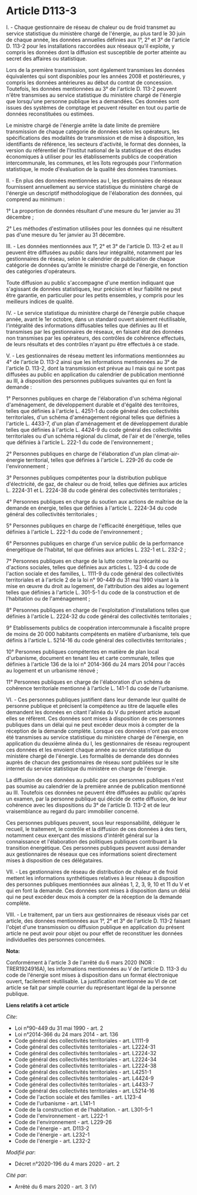 # Article D113-3

I. - Chaque gestionnaire de réseau de chaleur ou de froid transmet au service statistique du ministère chargé de l'énergie,
au plus tard le 30 juin de chaque année, les données annuelles définies aux 1°, 2° et 3° de l'article D. 113-2 pour les
installations raccordées aux réseaux qu'il exploite, y compris les données dont la diffusion est susceptible de porter
atteinte au secret des affaires ou statistique.

Lors de la première transmission, sont également transmises les données équivalentes qui sont disponibles pour les années
2008 et postérieures, y compris les données antérieures au début du contrat de concession. Toutefois, les données mentionnées
au 3° de l'article D. 113-2 peuvent n'être transmises au service statistique du ministère chargé de l'énergie que lorsqu'une
personne publique les a demandées. Ces données sont issues des systèmes de comptage et peuvent résulter en tout ou partie de
données reconstituées ou estimées.

Le ministre chargé de l'énergie arrête la date limite de première transmission de chaque catégorie de données selon les
opérateurs, les spécifications des modalités de transmission et de mise à disposition, les identifiants de référence, les
secteurs d'activité, le format des données, la version du référentiel de l'Institut national de la statistique et des études
économiques à utiliser pour les établissements publics de coopération intercommunale, les communes, et les îlots regroupés
pour l'information statistique, le mode d'évaluation de la qualité des données transmises.

II. - En plus des données mentionnées au I, les gestionnaires de réseaux fournissent annuellement au service statistique du
ministère chargé de l'énergie un descriptif méthodologique de l'élaboration des données, qui comprend au minimum :

1° La proportion de données résultant d'une mesure du 1er janvier au 31 décembre ;

2° Les méthodes d'estimation utilisées pour les données qui ne résultent pas d'une mesure du 1er janvier au 31 décembre.

III. - Les données mentionnées aux 1°, 2° et 3° de l'article D. 113-2 et au II peuvent être diffusées au public dans leur
intégralité, notamment par les gestionnaires de réseau, selon le calendrier de publication de chaque catégorie de données
qu'arrête le ministre chargé de l'énergie, en fonction des catégories d'opérateurs.

Toute diffusion au public s'accompagne d'une mention indiquant que s'agissant de données statistiques, leur précision et leur
fiabilité ne peut être garantie, en particulier pour les petits ensembles, y compris pour les meilleurs indices de qualité.

IV. - Le service statistique du ministère chargé de l'énergie publie chaque année, avant le 1er octobre, dans un standard
ouvert aisément réutilisable, l'intégralité des informations diffusables telles que définies au III et transmises par les
gestionnaires de réseaux, en faisant état des données non transmises par les opérateurs, des contrôles de cohérence
effectués, de leurs résultats et des contrôles n'ayant pu être effectués à ce stade.

V. - Les gestionnaires de réseau mettent les informations mentionnées au 4° de l'article D. 113-2 ainsi que les informations
mentionnées au 3° de l'article D. 113-2, dont la transmission est prévue au I mais qui ne sont pas diffusées au public en
application du calendrier de publication mentionné au III, à disposition des personnes publiques suivantes qui en font la
demande :

1° Personnes publiques en charge de l'élaboration d'un schéma régional d'aménagement, de développement durable et d'égalité
des territoires, telles que définies à l'article L. 4251-1 du code général des collectivités territoriales, d'un schéma
d'aménagement régional telles que définies à l'article L. 4433-7, d'un plan d'aménagement et de développement durable telles
que définies à l'article L. 4424-9 du code général des collectivités territoriales ou d'un schéma régional du climat, de
l'air et de l'énergie, telles que définies à l'article L. 222-1 du code de l'environnement ;

2° Personnes publiques en charge de l'élaboration d'un plan climat-air-énergie territorial, telles que définies à l'article
L. 229-26 du code de l'environnement ;

3° Personnes publiques compétentes pour la distribution publique d'électricité, de gaz, de chaleur ou de froid, telles que
définies aux articles L. 2224-31 et L. 2224-38 du code général des collectivités territoriales ;

4° Personnes publiques en charge du soutien aux actions de maîtrise de la demande en énergie, telles que définies à l'article
L. 2224-34 du code général des collectivités territoriales ;

5° Personnes publiques en charge de l'efficacité énergétique, telles que définies à l'article L. 222-1 du code de
l'environnement ;

6° Personnes publiques en charge d'un service public de la performance énergétique de l'habitat, tel que définies aux
articles L. 232-1 et L. 232-2 ;

7° Personnes publiques en charge de la lutte contre la précarité ou d'actions sociales, telles que définies aux articles L.
123-4 du code de l'action sociale et des familles, L. 1111-9 du code général des collectivités territoriales et à l'article 2
de la loi n° 90-449 du 31 mai 1990 visant à la mise en œuvre du droit au logement, de l'attribution des aides au logement
telles que définies à l'article L. 301-5-1 du code de la construction et de l'habitation ou de l'aménagement ;

8° Personnes publiques en charge de l'exploitation d'installations telles que définies à l'article L. 2224-32 du code général
des collectivités territoriales ;

9° Etablissements publics de coopération intercommunale à fiscalité propre de moins de 20 000 habitants compétents en matière
d'urbanisme, tels que définis à l'article L. 5214-16 du code général des collectivités territoriales ;

10° Personnes publiques compétentes en matière de plan local d'urbanisme, document en tenant lieu et carte communale, telles
que définies à l'article 136 de la loi n° 2014-366 du 24 mars 2014 pour l'accès au logement et un urbanisme rénové ;

11° Personnes publiques en charge de l'élaboration d'un schéma de cohérence territoriale mentionné à l'article L. 141-1 du
code de l'urbanisme.

VI. - Ces personnes publiques justifient dans leur demande leur qualité de personne publique et précisent la compétence au
titre de laquelle elles demandent les données en citant l'alinéa du V du présent article auquel elles se réfèrent. Ces
données sont mises à disposition de ces personnes publiques dans un délai qui ne peut excéder deux mois à compter de la
réception de la demande complète. Lorsque ces données n'ont pas encore été transmises au service statistique du ministère
chargé de l'énergie, en application du deuxième alinéa du I, les gestionnaires de réseau regroupent ces données et les
envoient chaque année au service statistique du ministère chargé de l'énergie. Les formalités de demande des données auprès
de chacun des gestionnaires de réseau sont publiées sur le site internet du service statistique du ministère en charge de
l'énergie.

La diffusion de ces données au public par ces personnes publiques n'est pas soumise au calendrier de la première année de
publication mentionné au III. Toutefois ces données ne peuvent être diffusées au public qu'après un examen, par la personne
publique qui décide de cette diffusion, de leur cohérence avec les dispositions du 3° de l'article D. 113-2 et de leur
vraisemblance au regard du parc immobilier concerné.

Ces personnes publiques peuvent, sous leur responsabilité, déléguer le recueil, le traitement, le contrôle et la diffusion de
ces données à des tiers, notamment ceux exerçant des missions d'intérêt général sur la connaissance et l'élaboration des
politiques publiques contribuant à la transition énergétique. Ces personnes publiques peuvent aussi demander aux
gestionnaires de réseaux que ces informations soient directement mises à disposition de ces délégataires.

VII. - Les gestionnaires de réseau de distribution de chaleur et de froid mettent les informations synthétiques relatives à
leur réseau à disposition des personnes publiques mentionnées aux alinéas 1, 2, 3, 9, 10 et 11 du V et qui en font la
demande. Ces données sont mises à disposition dans un délai qui ne peut excéder deux mois à compter de la réception de la
demande complète.

VIII. - Le traitement, par un tiers aux gestionnaires de réseaux visés par cet article, des données mentionnées aux 1°, 2° et
3° de l'article D. 113-2 faisant l'objet d'une transmission ou diffusion publique en application du présent article ne peut
avoir pour objet ou pour effet de reconstituer les données individuelles des personnes concernées.

**Nota:**

Conformément à l'article 3 de l'arrêté du 6 mars 2020 (NOR : TRER1924916A), les informations mentionnées au V de l'article D.
113-3 du code de l'énergie sont mises à disposition dans un format électronique ouvert, facilement réutilisable. La
justification mentionnée au VI de cet article se fait par simple courrier du représentant légal de la personne publique.

**Liens relatifs à cet article**

_Cite_:

  - Loi n°90-449 du 31 mai 1990 - art. 2
  - Loi n°2014-366 du 24 mars 2014 - art. 136
  - Code général des collectivités territoriales - art. L1111-9
  - Code général des collectivités territoriales - art. L2224-31
  - Code général des collectivités territoriales - art. L2224-32
  - Code général des collectivités territoriales - art. L2224-34
  - Code général des collectivités territoriales - art. L2224-38
  - Code général des collectivités territoriales - art. L4251-1
  - Code général des collectivités territoriales - art. L4424-9
  - Code général des collectivités territoriales - art. L4433-7
  - Code général des collectivités territoriales - art. L5214-16
  - Code de l'action sociale et des familles - art. L123-4
  - Code de l'urbanisme - art. L141-1
  - Code de la construction et de l'habitation. - art. L301-5-1
  - Code de l'environnement - art. L222-1
  - Code de l'environnement - art. L229-26
  - Code de l'énergie - art. D113-2
  - Code de l'énergie - art. L232-1
  - Code de l'énergie - art. L232-2

_Modifié par_:

  - Décret n°2020-196 du 4 mars 2020 - art. 2

_Cité par_:

  - Arrêté du 6 mars 2020 - art. 3 (V)
